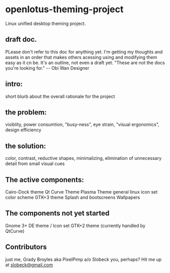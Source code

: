 # openlotus-theming-project
Linux unified desktop theming project.

## draft doc. 
PLease don't refer to this doc for anything yet. I'm getting my thoughts and assets in an order that makes others acessing using and modifying them easy as it cn be. It's an outline, not even a draft yet. "These are not the docs you're looking for." -- Obi Wan Designer 

## intro: 
short blurb about the overall rationale for the project

## the problem: 
visiblity, power consumtion, "busy-ness", eye strain, "visual ergonomics", design efficiency

## the solution: 
color, contrast, reductive shapes, minimalizing, elimination of unnecessary detail from small visual cues

## The active components: 
Cairo-Dock theme
Qt Curve Theme
Plasma Theme 
general linux icon set
color scheme
GTK+3 theme
Splash and bootscreens
Wallpapers
## The components not yet started
Gnome 3+ DE theme / Icon set
GTK+2 theme (currently handled by QtCurve) 
## Contributors
just me, Grady Broyles aka PixelPimp a/o Slobeck
you, perhaps? Hit me up at slobeck@gmail.com


